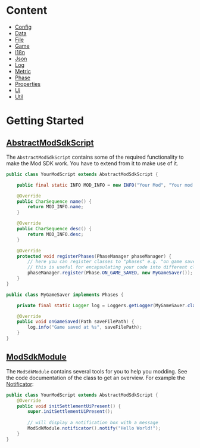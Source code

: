 # Content

* [Config](config/README.md)
* [Data](data/README.md)
* [File](file/README.md)
* [Game](game/README.md)
* [I18n](i18n/README.md)
* [Json](json/README.md)
* [Log](log/README.md)
* [Metric](metric/README.md)
* [Phase](phase/README.md)
* [Properties](properties/README.md)
* [Ui](ui/README.md)
* [Util](util/README.md)

# Getting Started

## [AbstractModSdkScript](AbstractModSdkScript.java)

The `AbstractModSdkScript` contains some of the required functionality to make the Mod SDK work.
You have to extend from it to make use of it.

```java
public class YourModScript extends AbstractModSdkScript {

    public final static INFO MOD_INFO = new INFO("Your Mod", "Your mod description.");

    @Override
    public CharSequence name() {
        return MOD_INFO.name;
    }

    @Override
    public CharSequence desc() {
        return MOD_INFO.desc;
    }

    @Override
    protected void registerPhases(PhaseManager phaseManager) {
        // here you can register classes to "phases" e.g. "on game saved"
        // this is useful for encapsulating your code into different classes
        phaseManager.register(Phase.ON_GAME_SAVED, new MyGameSaver());
    }
}

public class MyGameSaver implements Phases {

    private final static Logger log = Loggers.getLogger(MyGameSaver.class);

    @Override
    public void onGameSaved(Path saveFilePath) {
        log.info("Game saved at %s", saveFilePath);
    }
}
```

## [ModSdkModule](ModSdkModule.java)

The `ModSdkModule` contains several tools for you to help you modding. See the code documentation of the class to get an overview.
For example the [Notificator](ui/Notificator.java):

```java
public class YourModScript extends AbstractModSdkScript {
    @Override
    public void initSettlementUiPresent() {
        super.initSettlementUiPresent();
        
        // will display a notification box with a message
        ModSdkModule.notificator().notify("Hello World!");
    }
}
```





